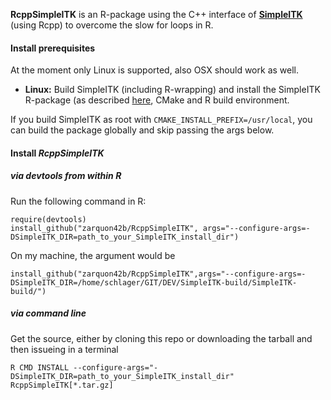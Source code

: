 __RcppSimpleITK__ is an R-package using the C++ interface of **[SimpleITK](https://github.com/SimpleITK/SimpleITK)** (using Rcpp) to overcome the slow for loops in R. 

#### Install prerequisites ###

At the moment only Linux is supported, also OSX should work as well.

* **Linux:** Build SimpleITK (including R-wrapping) and install the SimpleITK R-package (as described [here](http://www.itk.org/Wiki/SimpleITK/GettingStarted#R_installation), CMake and R build environment.

If you build SimpleITK as root with `CMAKE_INSTALL_PREFIX=/usr/local`, you can build the package globally and skip passing the args below.


#### Install *RcppSimpleITK* ####

##### via devtools from within R

Run the following command in R:
        
	require(devtools)
	install_github("zarquon42b/RcppSimpleITK", args="--configure-args=-DSimpleITK_DIR=path_to_your_SimpleITK_install_dir")
	

On my machine, the argument would be
	
	install_github("zarquon42b/RcppSimpleITK",args="--configure-args=-DSimpleITK_DIR=/home/schlager/GIT/DEV/SimpleITK-build/SimpleITK-build/")
	
##### via command line #####
Get the source, either by cloning this repo or downloading the tarball and then issueing in a terminal

	R CMD INSTALL --configure-args="-DSimpleITK_DIR=path_to_your_SimpleITK_install_dir" RcppSimpleITK[*.tar.gz]

	
